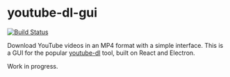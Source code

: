 # youtube-dl-gui

[![Build Status](https://travis-ci.com/Shingyx/youtube-dl-gui.svg?branch=master)](https://travis-ci.com/Shingyx/youtube-dl-gui)

Download YouTube videos in an MP4 format with a simple interface. This is a GUI for the popular [youtube-dl](https://github.com/rg3/youtube-dl) tool, built on React and Electron.

Work in progress.
